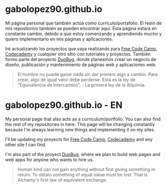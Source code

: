 # gabolopez90.github.io

Mi página personal que también actúa como currículo/portafolio. El resto de mis repositorios también se pueden encontrar aquí. 
Ésta página estará en constante cambio, debido a que estoy comenzando y aprendiendo mucho y quiero implementarlo en mis páginas y aplicaciones.

Iré actualizando los proyectos que vaya realizando para [Free Code Camp](https://freecodecamp.com), [Codecademy](https://codecademy) y cualquier otro sitio con tutoriales y proyectos. 
También formo parte del proyecto [DuoBug](https://duobug.com.ve), donde planeamos crear un negocio de diseño, publicación y mantenimiento de páginas web y aplicaciones web. 

>El hombre no puede ganar nada sin dar primero algo a cambio. Para crear, algo de igual valor debe perderse. Esta es la ley de "Equivalencia de Intercambio". - La primera ley de la Alquimia.

# gabolopez90.github.io - EN

My personal page that also acts as a curriculum/portfolio. You can also find the rest of my repositories in here. This page will be changing constantly because I'm always learning new things and implementing it on my sites. 

I'll be updating my proyects for [Free Code Camp](https://freecodecamp.com), [Codecademy](https://codecademy) and any other site I can find. 

I'm also part of the proyect [DuoBug](https://duobug.com.ve), where we plan to build web pages and web apps for anyone who wants to hire us. 

>Human kind can not gain anything without first giving something in return. To obtain something of equal value must be lost. That is Alchemy's first law of equivalent exchange.
